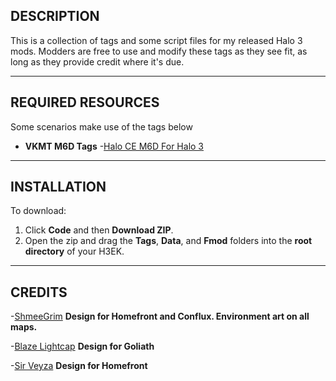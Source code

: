 ## DESCRIPTION

This is a collection of tags and some script files for my released Halo 3 mods. Modders are free to use and modify these tags as they see fit, as long as they provide credit where it's due. 

---

## REQUIRED RESOURCES

Some scenarios make use of the tags below

- **VKMT M6D Tags** 
    -[Halo CE M6D For Halo 3](https://www.nexusmods.com/halothemasterchiefcollection/mods/1706)

---

## INSTALLATION

To download:  
1. Click **Code** and then **Download ZIP**.
2. Open the zip and drag the **Tags**, **Data**, and **Fmod** folders into the **root directory** of your H3EK.

---

## CREDITS

-[ShmeeGrim](https://twitter.com/The_Grim_Dealer) **Design for Homefront and Conflux. Environment art on all maps.**

-[Blaze Lightcap](https://twitter.com/BlazeDillon) **Design for Goliath**

-[Sir Veyza](https://twitter.com/SirVeyza) **Design for Homefront**
